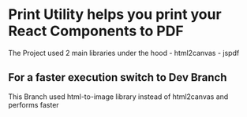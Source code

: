# Print Utility helps you print your React Components to PDF

The Project used 2 main libraries under the hood
    - html2canvas 
    - jspdf

## For a faster execution switch to Dev Branch

This Branch used html-to-image library instead of html2canvas and performs faster
